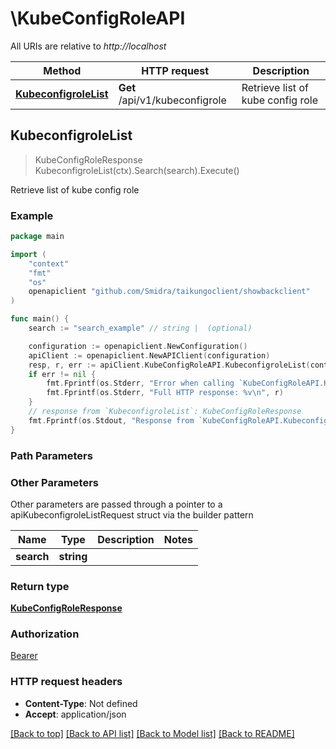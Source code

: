 # \KubeConfigRoleAPI

All URIs are relative to *http://localhost*

Method | HTTP request | Description
------------- | ------------- | -------------
[**KubeconfigroleList**](KubeConfigRoleAPI.md#KubeconfigroleList) | **Get** /api/v1/kubeconfigrole | Retrieve list of kube config role



## KubeconfigroleList

> KubeConfigRoleResponse KubeconfigroleList(ctx).Search(search).Execute()

Retrieve list of kube config role

### Example

```go
package main

import (
    "context"
    "fmt"
    "os"
    openapiclient "github.com/Smidra/taikungoclient/showbackclient"
)

func main() {
    search := "search_example" // string |  (optional)

    configuration := openapiclient.NewConfiguration()
    apiClient := openapiclient.NewAPIClient(configuration)
    resp, r, err := apiClient.KubeConfigRoleAPI.KubeconfigroleList(context.Background()).Search(search).Execute()
    if err != nil {
        fmt.Fprintf(os.Stderr, "Error when calling `KubeConfigRoleAPI.KubeconfigroleList``: %v\n", err)
        fmt.Fprintf(os.Stderr, "Full HTTP response: %v\n", r)
    }
    // response from `KubeconfigroleList`: KubeConfigRoleResponse
    fmt.Fprintf(os.Stdout, "Response from `KubeConfigRoleAPI.KubeconfigroleList`: %v\n", resp)
}
```

### Path Parameters



### Other Parameters

Other parameters are passed through a pointer to a apiKubeconfigroleListRequest struct via the builder pattern


Name | Type | Description  | Notes
------------- | ------------- | ------------- | -------------
 **search** | **string** |  | 

### Return type

[**KubeConfigRoleResponse**](KubeConfigRoleResponse.md)

### Authorization

[Bearer](../README.md#Bearer)

### HTTP request headers

- **Content-Type**: Not defined
- **Accept**: application/json

[[Back to top]](#) [[Back to API list]](../README.md#documentation-for-api-endpoints)
[[Back to Model list]](../README.md#documentation-for-models)
[[Back to README]](../README.md)

